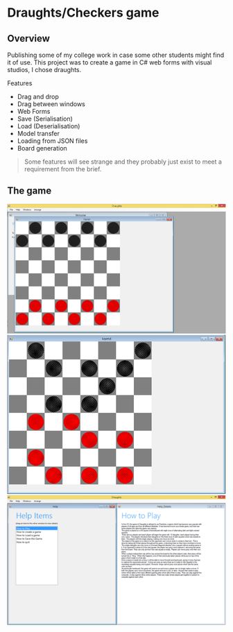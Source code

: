 # Draughts/Checkers game

## Overview

Publishing some of my college work in case some other students might find it
of use. This project was to create a game in C# web forms with visual studios,
I chose draughts.

Features
- Drag and drop
- Drag between windows
- Web Forms
- Save (Serialisation)
- Load (Deserialisation)
- Model transfer
- Loading from JSON files
- Board generation

> Some features will see strange and they probably just exist to meet a
requirement from the brief.

## The game

![draughts1](./README-images/draughts1.png)
![draughts2](./README-images/draughts2.png)
![draughts3](./README-images/draughts3.png)
